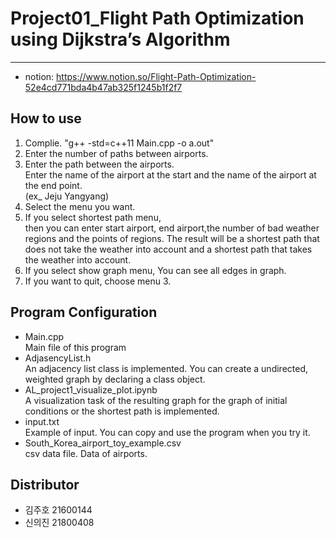 # Project01_Flight Path Optimization using Dijkstra’s Algorithm
-------------
* notion: https://www.notion.so/Flight-Path-Optimization-52e4cd771bda4b47ab325f1245b1f2f7




## How to use
1. Complie. "g++ -std=c++11 Main.cpp -o a.out"
2. Enter the number of paths between airports.
3. Enter the path between the airports.   
   Enter the name of the airport at the start and the name of the airport at the end point.   
   (ex_ Jeju Yangyang)
4. Select the menu you want.
5. If you select shortest path menu,   
   then you can enter start airport, end airport,the number of bad weather regions and the points of regions.
   The result will be a shortest path that does not take the weather into account and a shortest path that takes the weather into account.
6. If you select show graph menu, You can see all edges in graph.
7. If you want to quit, choose menu 3.

## Program Configuration
 * Main.cpp   
 Main file of this program
 * AdjasencyList.h   
 An adjacency list class is implemented. You can create a undirected, weighted graph by declaring a class object.
 * AL_project1_visualize_plot.ipynb   
 A visualization task of the resulting graph for the graph of initial conditions or the shortest path is implemented.
 * input.txt   
 Example of input. You can copy and use the program when you try it.
 * South_Korea_airport_toy_example.csv   
 csv data file. Data of airports.
 
## Distributor
* 김주호 21600144
* 신의진 21800408
